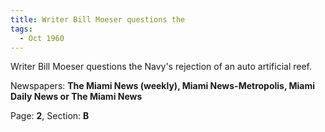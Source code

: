 ```yaml
---  
title: Writer Bill Moeser questions the  
tags:  
  - Oct 1960  
---  
```

  
Writer Bill Moeser questions the Navy's rejection of an auto artificial reef.  
  
Newspapers: **The Miami News (weekly), Miami News-Metropolis, Miami Daily News or The Miami News**  
  
Page: **2**, Section: **B** 
